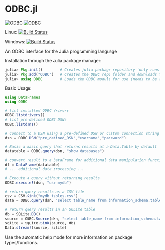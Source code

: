 ODBC.jl
=======
[![ODBC](http://pkg.julialang.org/badges/ODBC_0.4.svg)](http://pkg.julialang.org/?pkg=ODBC&ver=0.4)
[![ODBC](http://pkg.julialang.org/badges/ODBC_0.5.svg)](http://pkg.julialang.org/?pkg=ODBC&ver=0.5)

Linux: [![Build Status](https://travis-ci.org/JuliaDB/ODBC.jl.svg?branch=master)](https://travis-ci.org/JuliaDB/ODBC.jl)

Windows: [![Build Status](https://ci.appveyor.com/api/projects/status/github/JuliaDB/ODBC.jl?branch=master&svg=true)](https://ci.appveyor.com/project/JuliaDB/odbc-jl/branch/master)

An ODBC interface for the Julia programming language

Installation through the Julia package manager:
```julia
julia> Pkg.init()        # Creates julia package repository (only runs once for all packages)
julia> Pkg.add("ODBC")   # Creates the ODBC repo folder and downloads the ODBC package + dependancy (if needed)
julia> using ODBC        # Loads the ODBC module for use (needs to be run with each new Julia instance)
```

Basic Usage:
```julia
using DataFrames
using ODBC

# list installed ODBC drivers
ODBC.listdrivers()
# list pre-defined ODBC DSNs
ODBC.listdsns()

# connect to a DSN using a pre-defined DSN or custom connection string
dsn = ODBC.DSN("pre_defined_DSN","username","password")

# Basic a basic query that returns results at a Data.Table by default
datatable = ODBC.query(dsn, "show databases")

# convert result to a DataFrame for additional data manipulation functionality
df = DataFrame(datatable)
# ... additional data processing ...

# Execute a query without returning results
ODBC.execute!(dsn, "use mydb")

# return query results as a CSV file
csv = CSV.Sink("mydb_tables.csv")
data = ODBC.query(dsn, "select table_name from information_schema.tables", csv);

# return query results in an SQLite table
db = SQLite.DB()
source = ODBC.Source(dsn, "select table_name from information_schema.tables")
sqlite = SQLite.Sink(source, db)
Data.stream!(source, sqlite)
```

Use the automatic help mode for more information on package types/functions.
